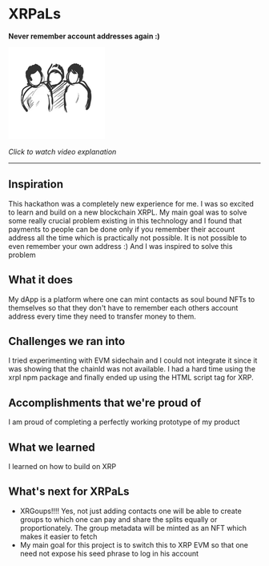 # XRPaLs

__Never remember account addresses again :)__


[![IMAGE ALT TEXT HERE](https://raw.githubusercontent.com/gabrielantonyxaviour/xrpals/master/src/assets/logo.png)](https://www.youtube.com/watch?v=o-N2nSStaZI)

_Click to watch video explanation_

***

## Inspiration
This hackathon was a completely new experience for me. I was so excited to learn and build on a new blockchain XRPL. My main goal was to solve some really crucial problem existing in this technology and I found that payments to people can be done only if you remember their account address all the time which is practically not possible. It is not possible to even remember your own address :) And I was inspired to solve this problem

## What it does
My dApp is a platform where one can mint contacts as soul bound NFTs to themselves so that they don't have to remember each others account address every time they need to transfer money to them.

## Challenges we ran into
I tried experimenting with EVM sidechain and I could not integrate it since it was showing that the chainId was not available. I had a hard time using the xrpl npm package and finally ended up using the HTML script tag for XRP.
## Accomplishments that we're proud of
I am proud of completing a perfectly working prototype of my product

## What we learned
I learned on how to build on XRP

## What's next for XRPaLs
* XRGoups!!!! Yes, not just adding contacts one will be able to create groups to which one can pay and share the splits equally or proportionately. The group metadata will be minted as an NFT which makes it easier to fetch
* My main goal for this project is to switch this to XRP EVM so that one need not expose his seed phrase to log in his account
